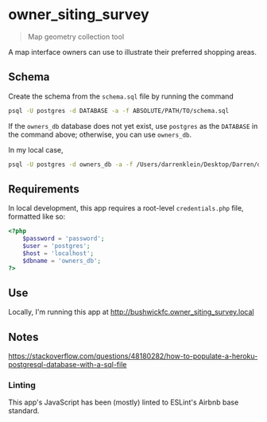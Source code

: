 # owner_siting_survey
> Map geometry collection tool

A map interface owners can use to illustrate their preferred shopping areas.

## Schema

Create the schema from the `schema.sql` file by running the command

```bash
psql -U postgres -d DATABASE -a -f ABSOLUTE/PATH/TO/schema.sql
```

If the `owners_db` database does not yet exist, use `postgres` as the `DATABASE` in the command above; otherwise, you can use `owners_db`.

In my local case,

```bash
psql -U postgres -d owners_db -a -f /Users/darrenklein/Desktop/Darren/development/bushwickfc/owner_siting_survey/schema.sql
```

## Requirements

In local development, this app requires a root-level `credentials.php` file, formatted like so:

```php
<?php
    $password = 'password';
    $user = 'postgres';
    $host = 'localhost';
    $dbname = 'owners_db';
?>
```

## Use

Locally, I'm running this app at http://bushwickfc.owner_siting_survey.local

## Notes

https://stackoverflow.com/questions/48180282/how-to-populate-a-heroku-postgresql-database-with-a-sql-file

### Linting

This app's JavaScript has been (mostly) linted to ESLint's Airbnb base standard.
